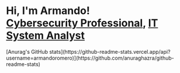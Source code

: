 <h1>Hi, I'm Armando! <br/><a href="https://github.com/LuisAlfa1">Cybersecurity Professional</a>, <a href="www.linkedin.com/in/armando-romero-6343a1200">IT System Analyst</a></h1>
[Anurag's GitHub stats](https://github-readme-stats.vercel.app/api?username=armandoromero)](https://github.com/anuraghazra/github-readme-stats)
